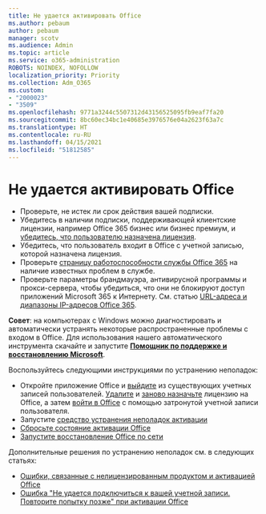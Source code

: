 ```yaml
---
title: Не удается активировать Office
ms.author: pebaum
author: pebaum
manager: scotv
ms.audience: Admin
ms.topic: article
ms.service: o365-administration
ROBOTS: NOINDEX, NOFOLLOW
localization_priority: Priority
ms.collection: Adm_O365
ms.custom:
- "2000023"
- "3509"
ms.openlocfilehash: 9771a3244c5507312d43156525095fb9eaf7fa20
ms.sourcegitcommit: 8bc60ec34bc1e40685e3976576e04a2623f63a7c
ms.translationtype: HT
ms.contentlocale: ru-RU
ms.lasthandoff: 04/15/2021
ms.locfileid: "51812585"
---
```

# <a name="unable-to-activate-office"></a>Не удается активировать Office

- Проверьте, не истек ли срок действия вашей подписки.
- Убедитесь в наличии подписки, поддерживающей клиентские лицензии, например Office 365 бизнес или бизнес премиум, и [убедитесь, что пользователю назначена лицензия](https://docs.microsoft.com/microsoft-365/admin/manage/assign-licenses-to-users?view=o365-worldwide).
- Убедитесь, что пользователь входит в Office с учетной записью, которой назначена лицензия.
- Проверьте [страницу работоспособности службы Office 365](https://docs.microsoft.com/office365/enterprise/view-service-health) на наличие известных проблем в службе.
- Проверьте параметры брандмауэра, антивирусной программы и прокси-сервера, чтобы убедиться, что они не блокируют доступ приложений Microsoft 365 к Интернету. См. статью [URL-адреса и диапазоны IP-адресов Office 365](https://docs.microsoft.com/office365/enterprise/urls-and-ip-address-ranges "URL-адреса и диапазоны IP-адресов Office 365").

**Совет**: на компьютерах с Windows можно диагностировать и автоматически устранять некоторые распространенные проблемы с входом в Office. Для использования нашего автоматического инструмента скачайте и запустите **[Помощник по поддержке и восстановлению Microsoft](https://aka.ms/SaRA-OfficeSignInScenario)**.

Воспользуйтесь следующими инструкциями по устранению неполадок:

- Откройте приложение Office и [выйдите](https://support.office.com/article/5a20dc11-47e9-4b6f-945d-478cb6d92071) из существующих учетных записей пользователей. [Удалите](https://docs.microsoft.com/microsoft-365/admin/manage/remove-licenses-from-users) и [заново назначьте](https://docs.microsoft.com/microsoft-365/admin/manage/assign-licenses-to-users) лицензию на Office, а затем [войти в Office](https://support.office.com/article/628ea040-f265-49de-b986-be09c3ebf8a9) с помощью затронутой учетной записи пользователя.
- Запустите [средство устранения неполадок активации](https://aka.ms/SARA-OfficeActivation-Alchemy)
- [Сбросьте состояние активации Office](https://docs.microsoft.com/office365/troubleshoot/activation/reset-office-365-proplus-activation-state "Сбросьте состояние активации Office")
- [Запустите восстановление Office по сети](https://support.office.com/Article/7821d4b6-7c1d-4205-aa0e-a6b40c5bb88b?wt.mc_id=Alchemy_ClientDIA)

Дополнительные решения по устранению неполадок см. в следующих статьях:  

- [Ошибки, связанные с нелицензированным продуктом и активацией Office](https://support.office.com/Article/0d23d3c0-c19c-4b2f-9845-5344fedc4380?wt.mc_id=Alchemy_ClientDIA)
- [Ошибка "Не удается подключиться к вашей учетной записи. Повторите попытку позже" при активации Office](https://docs.microsoft.com/office/troubleshoot/activation-installation/issue-when-activate-office-from-office-365)